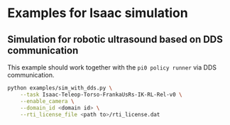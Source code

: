 # Examples for Isaac simulation

## Simulation for robotic ultrasound based on DDS communication
This example should work together with the `pi0 policy runner` via DDS communication.
```sh
python examples/sim_with_dds.py \
    --task Isaac-Teleop-Torso-FrankaUsRs-IK-RL-Rel-v0 \
    --enable_camera \
    --domain_id <domain id> \
    --rti_license_file <path to>/rti_license.dat
```
